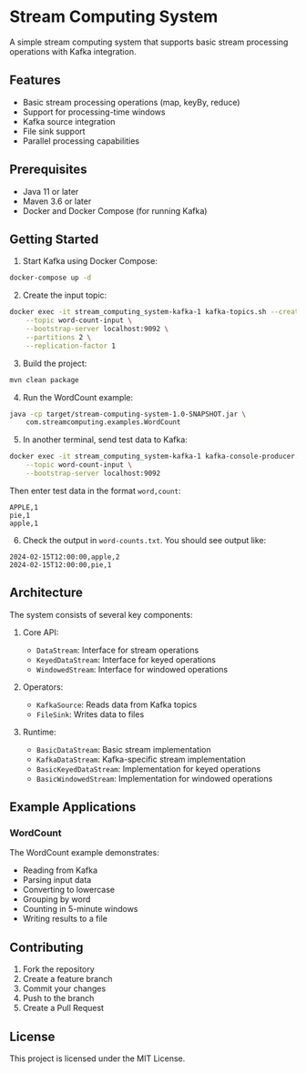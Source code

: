 # Stream Computing System

A simple stream computing system that supports basic stream processing operations with Kafka integration.

## Features

- Basic stream processing operations (map, keyBy, reduce)
- Support for processing-time windows
- Kafka source integration
- File sink support
- Parallel processing capabilities

## Prerequisites

- Java 11 or later
- Maven 3.6 or later
- Docker and Docker Compose (for running Kafka)

## Getting Started

1. Start Kafka using Docker Compose:
```bash
docker-compose up -d
```

2. Create the input topic:
```bash
docker exec -it stream_computing_system-kafka-1 kafka-topics.sh --create \
    --topic word-count-input \
    --bootstrap-server localhost:9092 \
    --partitions 2 \
    --replication-factor 1
```

3. Build the project:
```bash
mvn clean package
```

4. Run the WordCount example:
```bash
java -cp target/stream-computing-system-1.0-SNAPSHOT.jar \
    com.streamcomputing.examples.WordCount
```

5. In another terminal, send test data to Kafka:
```bash
docker exec -it stream_computing_system-kafka-1 kafka-console-producer.sh \
    --topic word-count-input \
    --bootstrap-server localhost:9092
```

Then enter test data in the format `word,count`:
```
APPLE,1
pie,1
apple,1
```

6. Check the output in `word-counts.txt`. You should see output like:
```
2024-02-15T12:00:00,apple,2
2024-02-15T12:00:00,pie,1
```

## Architecture

The system consists of several key components:

1. Core API:
   - `DataStream`: Interface for stream operations
   - `KeyedDataStream`: Interface for keyed operations
   - `WindowedStream`: Interface for windowed operations

2. Operators:
   - `KafkaSource`: Reads data from Kafka topics
   - `FileSink`: Writes data to files

3. Runtime:
   - `BasicDataStream`: Basic stream implementation
   - `KafkaDataStream`: Kafka-specific stream implementation
   - `BasicKeyedDataStream`: Implementation for keyed operations
   - `BasicWindowedStream`: Implementation for windowed operations

## Example Applications

### WordCount

The WordCount example demonstrates:
- Reading from Kafka
- Parsing input data
- Converting to lowercase
- Grouping by word
- Counting in 5-minute windows
- Writing results to a file

## Contributing

1. Fork the repository
2. Create a feature branch
3. Commit your changes
4. Push to the branch
5. Create a Pull Request

## License

This project is licensed under the MIT License. 